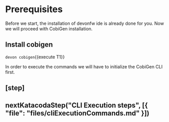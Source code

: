 # Prerequisites
Before we start, the installation of devonfw ide is already done for you.
Now we will proceed with CobiGen installation.


## Install cobigen

`devon cobigen`{{execute T1}}

In order to execute the commands we will have to initialize the CobiGen CLI first.

[step]
--
nextKatacodaStep(&#34;CLI Execution steps&#34;, [{ &#34;file&#34;: &#34;files/cliExecutionCommands.md&#34; }])
--
